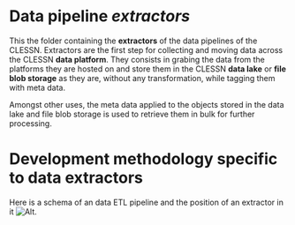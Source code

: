 # Data pipeline *extractors*
This the folder containing the **extractors** of the data pipelines of the CLESSN.  Extractors are the first step for collecting and moving data across the CLESSN **data platform**.  They consists in grabing the data from the platforms they are hosted on and store them in the CLESSN **data lake** or **file blob storage** as they are, without any transformation, while tagging them with meta data.

Amongst other uses, the meta data applied to the objects stored in the data lake and file blob storage is used to retrieve them in bulk for further processing.

# Development methodology specific to data extractors
Here is a schema of an data ETL pipeline and the position of an extractor in it
![Alt](https://github.com/clessn/diagrams/blob/master/infra/pipeline_schema.drawio.png).
